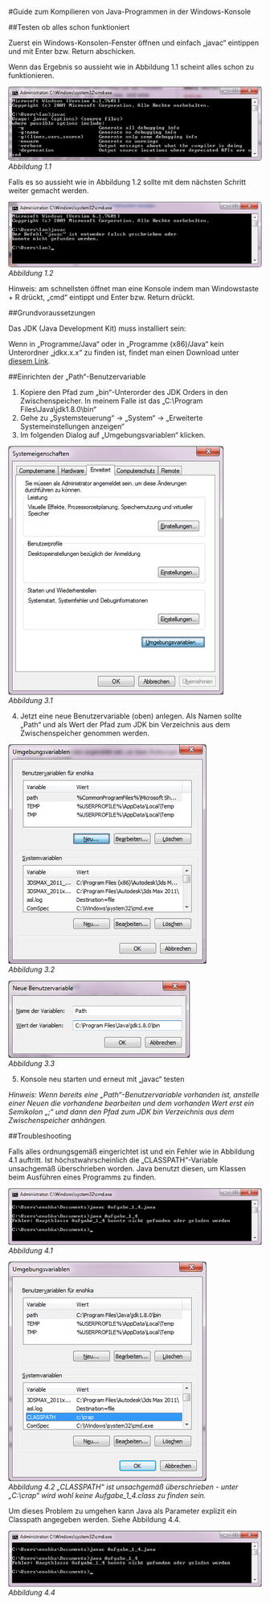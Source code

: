 #Guide zum Kompilieren von Java-Programmen in der Windows-Konsole

##Testen ob alles schon funktioniert

Zuerst ein Windows-Konsolen-Fenster öffnen und einfach „javac“ eintippen und mit Enter bzw. Return abschicken.

Wenn das Ergebnis so aussieht wie in Abbildung 1.1 scheint alles schon zu funktionieren.

![Abbildung 1.1](abb_1_1.png)<br>
*Abbildung 1.1*

Falls es so aussieht wie in Abbildung 1.2 sollte mit dem nächsten Schritt weiter gemacht werden.

![Abbildung 1.2](abb_1_2.png)<br>
*Abbildung 1.2*

Hinweis: am schnellsten öffnet man eine Konsole indem man Windowstaste + R drückt, „cmd“ eintippt und Enter bzw. Return drückt.

##Grundvoraussetzungen

Das JDK (Java Development Kit) muss installiert sein:

Wenn in „Programme/Java“ oder in „Programme (x86)/Java“ kein Unterordner „jdkx.x.x“ zu finden ist, findet man einen Download unter [diesem Link](http://lmgtfy.com/?q=oracle.com%3A+java+development+kit+download).

##Einrichten der „Path“-Benutzervariable

1. Kopiere den Pfad zum „bin“-Unterorder des JDK Orders in den Zwischenspeicher. In meinem Falle ist das „C:\Program Files\Java\jdk1.8.0\bin“
2. Gehe zu „Systemsteuerung“ -> „System“ -> „Erweiterte Systemeinstellungen anzeigen“
3. Im folgenden Dialog auf „Umgebungsvariablen“ klicken.

![Abbildung 3.1](abb_3_1.png)<br>
*Abbildung 3.1*

4. Jetzt eine neue Benutzervariable (oben) anlegen. Als Namen sollte „Path“ und als Wert der Pfad zum JDK bin Verzeichnis aus dem Zwischenspeicher genommen werden. 

![Abbildung 3.2](abb_3_2.png)<br>
*Abbildung 3.2*

![Abbildung 3.3](abb_3_3.png)<br>
*Abbildung 3.3*

5. Konsole neu starten und erneut mit „javac“ testen 

*Hinweis: Wenn bereits eine „Path“-Benutzervariable vorhanden ist, anstelle einer Neuen die vorhandene bearbeiten und dem vorhanden Wert erst ein Semikolon „;“ und dann den Pfad zum JDK bin Verzeichnis aus dem Zwischenspeicher anhängen.*

##Troubleshooting

Falls alles ordnungsgemäß eingerichtet ist und ein Fehler wie in Abbildung 4.1 auftritt. Ist höchstwahrscheinlich die „CLASSPATH“-Variable unsachgemäß überschrieben worden. Java benutzt diesen, um Klassen beim Ausführen eines Programms zu finden. 

![Abbildung 4.1](abb_4_1.png)<br>
*Abbildung 4.1*

![Abbildung 4.2](abb_4_2.png)<br>
*Abbildung 4.2 „CLASSPATH“ ist unsachgemäß überschrieben - unter „C:\crap“ wird wohl keine Aufgabe_1_4.class zu finden sein.*

Um dieses Problem zu umgehen kann Java als Parameter explizit ein Classpath angegeben werden. Siehe Abbildung 4.4.

![Abbildung 4.1](abb_4_1.png)<br>
*Abbildung 4.4*